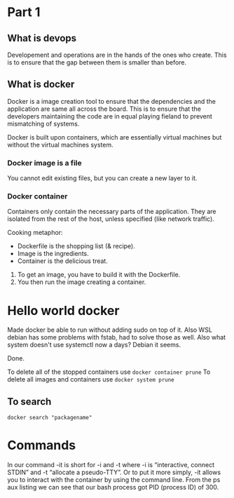 # Part 1

## What is devops
Developement and operations are in the hands of the ones who create. This is to ensure that the gap between them is smaller than before.

## What is docker
Docker is a image creation tool to ensure that the dependencies and the application are same all across the board. This is to ensure that the developers maintaining the code are in equal playing fieland to prevent mismatching of systems.

Docker is built upon containers, which are essentially virtual machines but without the virtual machines system.

### Docker image is a file
You cannot edit existing files, but you can create a new layer to it.

### Docker container
Containers only contain the necessary parts of the application. They are isolated from the rest of the host, unless specified (like network traffic).

Cooking metaphor:

 * Dockerfile is the shopping list (& recipe).
 * Image is the ingredients.
 * Container is the delicious treat.
 
 1. To get an image, you have to build it with the Dockerfile.
 2. You then run the image creating a container.


# Hello world docker
Made docker be able to run without adding sudo on top of it.
Also WSL debian has some problems with fstab, had to solve those as well. 
Also what system doesn't use systemctl now a days? Debian it seems.

Done.

To delete all of the stopped containers use `docker container prune`
To delete all images and containers use `docker system prune` 

## To search
`docker search "packagename"`


# Commands
In our command -it is short for -i and -t where -i is “interactive, connect STDIN” and -t “allocate a pseudo-TTY”. Or to put it more simply, -it allows you to interact with the container by using the command line. From the ps aux listing we can see that our bash process got PID (process ID) of 300.
